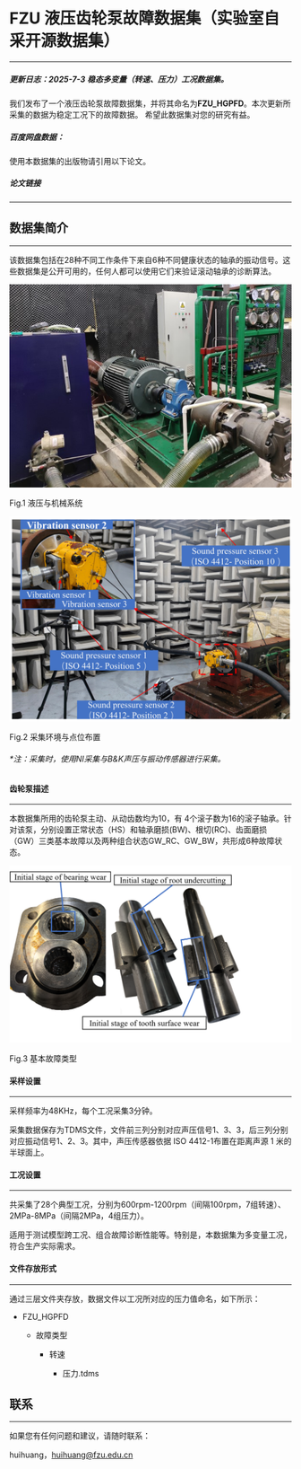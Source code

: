 # FZU 液压齿轮泵故障数据集（实验室自采开源数据集）

***

##### 更新日志：2025-7-3 稳态多变量（转速、压力）工况数据集。

&#x20;

我们发布了一个液压齿轮泵故障数据集，并将其命名为**FZU_HGPFD**。本次更新所采集的数据为稳定工况下的故障数据。 希望此数据集对您的研究有益。

##### 百度网盘数据：

使用本数据集的出版物请引用以下论文。

##### 论文链接

***

## 数据集简介

***

该数据集包括在28种不同工作条件下来自6种不同健康状态的轴承的振动信号。这些数据集是公开可用的，任何人都可以使用它们来验证滚动轴承的诊断算法。

![](README_md_files/18838bb0-581f-11f0-8868-2bbcb86325e2.jpeg?v=1&type=image)

Fig.1 液压与机械系统

![](README_md_files/524ab910-581d-11f0-8868-2bbcb86325e2.jpeg?v=1&type=image)

Fig.2 采集环境与点位布置

###### *注：采集时，使用NI采集与B&K声压与振动传感器进行采集。



#### 齿轮泵描述

***

本数据集所用的齿轮泵主动、从动齿数均为10，有 4个滚子数为16的滚子轴承。针对该泵，分别设置正常状态（HS）和轴承磨损(BW)、根切(RC)、齿面磨损（GW）三类基本故障以及两种组合状态GW_RC、GW_BW，共形成6种故障状态。

![](README_md_files/db273430-5821-11f0-8868-2bbcb86325e2.jpeg?v=1&type=image)

Fig.3 基本故障类型

#### 采样设置

***

采样频率为48KHz，每个工况采集3分钟。

采集数据保存为TDMS文件，文件前三列分别对应声压信号1、3、3，后三列分别对应振动信号1、2、3。其中，声压传感器依据 ISO 4412-1布置在距离声源 1 米的半球面上。

#### 工况设置

***

共采集了28个典型工况，分别为600rpm-1200rpm（间隔100rpm，7组转速）、2MPa-8MPa（间隔2MPa，4组压力）。

适用于测试模型跨工况、组合故障诊断性能等。特别是，本数据集为多变量工况，符合生产实际需求。

#### 文件存放形式

***

通过三层文件夹存放，数据文件以工况所对应的压力值命名，如下所示：

* FZU_HGPFD

  * 故障类型

    * 转速

      * 压力.tdms

## 联系

***

如果您有任何问题和建议，请随时联系：

huihuang，huihuang@fzu.edu.cn

